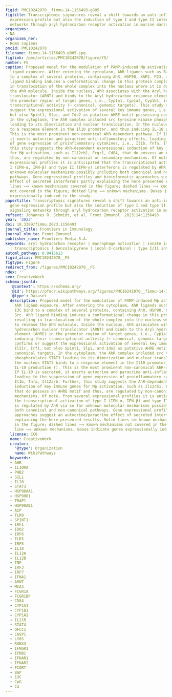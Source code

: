 ```yaml
---
figid: PMC10242070__fimmu-14-1156493-g005
figtitle: Transcriptomic signatures reveal a shift towards an anti-inflammatory gene
  expression profile but also the induction of type I and type II interferon signaling
  networks through aryl hydrocarbon receptor activation in murine macrophages
organisms:
- NA
organisms_ner:
- Homo sapiens
pmcid: PMC10242070
filename: fimmu-14-1156493-g005.jpg
figlink: /pmc/articles/PMC10242070/figure/f5/
number: F5
caption: Proposed model for the modulation of PAMP-induced Mϕ activation through AhR
  ligand exposure. After entering the cytoplasm, AhR ligands such as BaP or I3C bind
  to a complex of several proteins, containing AhR, HSP90, XAP2, P23, and Src. AhR
  ligand binding induces a conformational change in this protein complex resulting
  in translocation of the whole complex into the nucleus where it is degraded to release
  the AhR molecule. Inside the nucleus, AhR associates with the Aryl hydrocarbon nuclear
  translocator (ARNT) and binds to the Aryl hydrocarbon response element (AHRE) in
  the promotor region of target genes, i.e., Cyp1a1, Cyp1a2, Cyp1b1, inducing their
  transcriptional activity (➪ canonical, genomic targets). This study confirms or
  suggest the expressional activation of several key immune genes, i.e., Il21r, Irf1,
  but also Spint1, Slpi, and Ido2 as putative AHRE motif-possessing canonical targets.
  In the cytoplasm, the AhR complex included src tyrosine kinase phosphorylates STAT3
  leading to its dimerization and nuclear translocation. In the nucleus STAT3 binds
  to a response element in the Il10 promotor, and thus inducing IL-10 production ().
  This is the most prominent non-canonical AhR-dependent pathway. If IL-10 is secreted,
  it exerts autocrine and paracrine anti-inflammatory effects, leading to the suppression
  of gene expression of proinflammatory cytokines, i.e., Il1b, Tnfa, Il12a/b. Further,
  this study suggests the AhR-dependent expressional induction of key immune genes
  for Mϕ activation, such as Il12rb1, Fcgr1, Cd84, that do possess an AHRE motif and
  thus, are regulated by non-canonical or secondary mechanisms. Of note, from several
  expressional profiles it is anticipated that the transcriptional activation of type
  I (IFN-α, IFN-β) and type II (IFN-γ) interferons is regulated by AhR via so far
  unknown molecular mechanisms possibly including both canonical and non-canonical
  pathways. Gene expressional profiles and bioinformatic approaches suggest an autocrine/paracrine
  effect of secreted interferons partly explaining the here presented results. Solid
  lines ⟹ known mechanisms covered in the figure; dashed lines ⟹ known mechanisms
  not covered in the figure; dotted line ⟹ unkown mechanisms. Boxes indicate genes
  expressionally induced in the study.
papertitle: Transcriptomic signatures reveal a shift towards an anti-inflammatory
  gene expression profile but also the induction of type I and type II interferon
  signaling networks through aryl hydrocarbon receptor activation in murine macrophages.
reftext: Johannes R. Schmidt, et al. Front Immunol. 2023;14:1156493.
year: '2023'
doi: 10.3389/fimmu.2023.1156493
journal_title: Frontiers in Immunology
journal_nlm_ta: Front Immunol
publisher_name: Frontiers Media S.A.
keywords: aryl hydrocarbon receptor | macrophage activation | innate immunity | immunomodulation
  | transcriptomics | benzo[a]pyrene | indol-3-carbinol | type I/II interferons
automl_pathway: 0.9415613
figid_alias: PMC10242070__F5
figtype: Figure
redirect_from: /figures/PMC10242070__F5
ndex: ''
seo: CreativeWork
schema-jsonld:
  '@context': https://schema.org/
  '@id': https://pfocr.wikipathways.org/figures/PMC10242070__fimmu-14-1156493-g005.html
  '@type': Dataset
  description: Proposed model for the modulation of PAMP-induced Mϕ activation through
    AhR ligand exposure. After entering the cytoplasm, AhR ligands such as BaP or
    I3C bind to a complex of several proteins, containing AhR, HSP90, XAP2, P23, and
    Src. AhR ligand binding induces a conformational change in this protein complex
    resulting in translocation of the whole complex into the nucleus where it is degraded
    to release the AhR molecule. Inside the nucleus, AhR associates with the Aryl
    hydrocarbon nuclear translocator (ARNT) and binds to the Aryl hydrocarbon response
    element (AHRE) in the promotor region of target genes, i.e., Cyp1a1, Cyp1a2, Cyp1b1,
    inducing their transcriptional activity (➪ canonical, genomic targets). This study
    confirms or suggest the expressional activation of several key immune genes, i.e.,
    Il21r, Irf1, but also Spint1, Slpi, and Ido2 as putative AHRE motif-possessing
    canonical targets. In the cytoplasm, the AhR complex included src tyrosine kinase
    phosphorylates STAT3 leading to its dimerization and nuclear translocation. In
    the nucleus STAT3 binds to a response element in the Il10 promotor, and thus inducing
    IL-10 production (). This is the most prominent non-canonical AhR-dependent pathway.
    If IL-10 is secreted, it exerts autocrine and paracrine anti-inflammatory effects,
    leading to the suppression of gene expression of proinflammatory cytokines, i.e.,
    Il1b, Tnfa, Il12a/b. Further, this study suggests the AhR-dependent expressional
    induction of key immune genes for Mϕ activation, such as Il12rb1, Fcgr1, Cd84,
    that do possess an AHRE motif and thus, are regulated by non-canonical or secondary
    mechanisms. Of note, from several expressional profiles it is anticipated that
    the transcriptional activation of type I (IFN-α, IFN-β) and type II (IFN-γ) interferons
    is regulated by AhR via so far unknown molecular mechanisms possibly including
    both canonical and non-canonical pathways. Gene expressional profiles and bioinformatic
    approaches suggest an autocrine/paracrine effect of secreted interferons partly
    explaining the here presented results. Solid lines ⟹ known mechanisms covered
    in the figure; dashed lines ⟹ known mechanisms not covered in the figure; dotted
    line ⟹ unkown mechanisms. Boxes indicate genes expressionally induced in the study.
  license: CC0
  name: CreativeWork
  creator:
    '@type': Organization
    name: WikiPathways
  keywords:
  - AHR
  - IL10RA
  - PHB2
  - SIL1
  - IL10
  - STAT3
  - HSP90AA1
  - HSP90B1
  - TRAP1
  - HSP90AB1
  - AIP
  - TLR9
  - SPINT1
  - IRF1
  - IDO2
  - IRF6
  - TLR5
  - IRF5
  - IL18
  - IL12A
  - IL12B
  - TNF
  - IRF3
  - IRF7
  - IFNA1
  - ARNT
  - MIA3
  - FCGR1A
  - FCGR1BP
  - CD84
  - CYP1A1
  - CYP1B1
  - CYP1A2
  - IL21R
  - STAT4
  - OFCC1
  - CASP1
  - LY6S
  - RUNX3
  - IFNGR1
  - IFNB1
  - IFNAR1
  - IFNAR2
  - FCGRT
  - BaP
  - 13C
  - CpG
  - Cd
---
```

